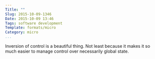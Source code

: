 ```yaml
---
Title: ""
Slug: 2015-10-09-1346
Date: 2015-10-09 13:46
Tags: software development
Template: formats/micro
Category: micro
...
```


Inversion of control is a beautiful thing. Not least because it makes it so much
easier to manage control over necessarily global state.
